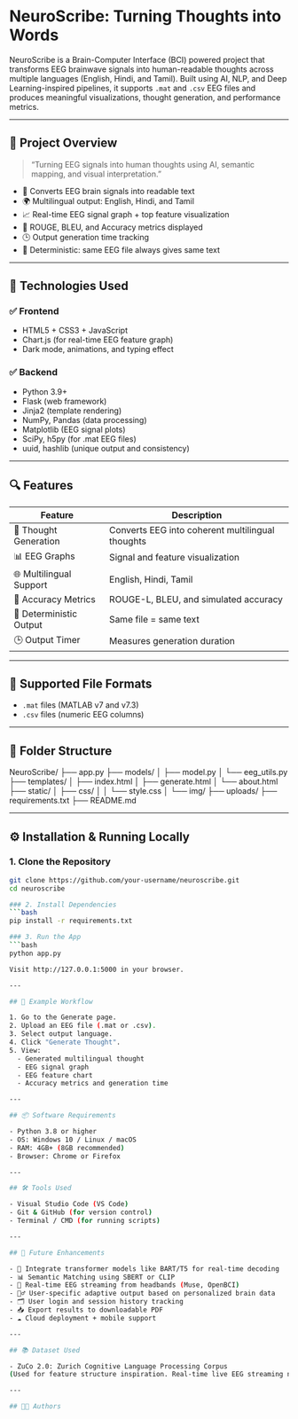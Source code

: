 # NeuroScribe: Turning Thoughts into Words

NeuroScribe is a Brain-Computer Interface (BCI) powered project that transforms EEG brainwave signals into human-readable thoughts across multiple languages (English, Hindi, and Tamil). Built using AI, NLP, and Deep Learning-inspired pipelines, it supports `.mat` and `.csv` EEG files and produces meaningful visualizations, thought generation, and performance metrics.

---

## 📌 Project Overview

> “Turning EEG signals into human thoughts using AI, semantic mapping, and visual interpretation.”

- 🧬 Converts EEG brain signals into readable text  
- 🌍 Multilingual output: English, Hindi, and Tamil  
- 📈 Real-time EEG signal graph + top feature visualization  
- 🎯 ROUGE, BLEU, and Accuracy metrics displayed  
- 🕒 Output generation time tracking  
- 🔁 Deterministic: same EEG file always gives same text

---

## 🧰 Technologies Used

### ✅ Frontend
- HTML5 + CSS3 + JavaScript
- Chart.js (for real-time EEG feature graph)
- Dark mode, animations, and typing effect

### ✅ Backend
- Python 3.9+
- Flask (web framework)
- Jinja2 (template rendering)
- NumPy, Pandas (data processing)
- Matplotlib (EEG signal plots)
- SciPy, h5py (for .mat EEG files)
- uuid, hashlib (unique output and consistency)

---

## 🔍 Features

| Feature                  | Description |
|--------------------------|-------------|
| 🧠 Thought Generation     | Converts EEG into coherent multilingual thoughts |
| 📊 EEG Graphs            | Signal and feature visualization |
| 🌐 Multilingual Support  | English, Hindi, Tamil |
| 🎯 Accuracy Metrics      | ROUGE-L, BLEU, and simulated accuracy |
| 🔁 Deterministic Output  | Same file = same text |
| 🕒 Output Timer          | Measures generation duration |

---

## 📁 Supported File Formats

- `.mat` files (MATLAB v7 and v7.3)
- `.csv` files (numeric EEG columns)

---

## 📂 Folder Structure

NeuroScribe/
├── app.py
├── models/
│ ├── model.py
│ └── eeg_utils.py
├── templates/
│ ├── index.html
│ ├── generate.html
│ └── about.html
├── static/
│ ├── css/
│ │ └── style.css
│ └── img/
├── uploads/
├── requirements.txt
├── README.md


---

## ⚙️ Installation & Running Locally

### 1. Clone the Repository
```bash
git clone https://github.com/your-username/neuroscribe.git
cd neuroscribe

### 2. Install Dependencies
```bash
pip install -r requirements.txt

### 3. Run the App
```bash
python app.py

Visit http://127.0.0.1:5000 in your browser.

---

## 🧪 Example Workflow

1. Go to the Generate page.
2. Upload an EEG file (.mat or .csv).
3. Select output language.
4. Click "Generate Thought".
5. View:
  - Generated multilingual thought
  - EEG signal graph
  - EEG feature chart
  - Accuracy metrics and generation time

---

## 📦 Software Requirements

- Python 3.8 or higher
- OS: Windows 10 / Linux / macOS
- RAM: 4GB+ (8GB recommended)
- Browser: Chrome or Firefox

---

## 🛠 Tools Used

- Visual Studio Code (VS Code)
- Git & GitHub (for version control)
- Terminal / CMD (for running scripts)

---

## 🔮 Future Enhancements

- 🧠 Integrate transformer models like BART/T5 for real-time decoding
- 📊 Semantic Matching using SBERT or CLIP
- 🔄 Real-time EEG streaming from headbands (Muse, OpenBCI)
- 🧍‍♂️ User-specific adaptive output based on personalized brain data
- 🗂️ User login and session history tracking
- 📥 Export results to downloadable PDF
- ☁️ Cloud deployment + mobile support

---

## 📚 Dataset Used

- ZuCo 2.0: Zurich Cognitive Language Processing Corpus
(Used for feature structure inspiration. Real-time live EEG streaming not included.)

---

## 👨‍💻 Authors
